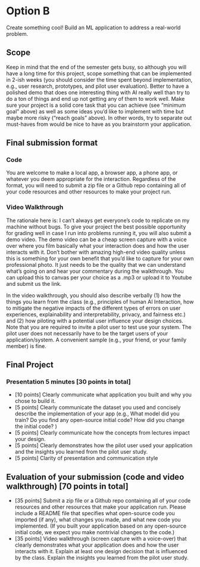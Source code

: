 # Option B

Create something cool! Build an ML application to address a real-world problem.

## Scope

Keep in mind that the end of the semester gets busy, so although you will have a long time for this project, scope something that can be implemented in 2-ish weeks (you should consider the time spent beyond implementation, e.g., user research, prototypes, and pilot user evaluation). Better to have a polished demo that does one interesting thing with AI really well than try to do a ton of things and end up not getting any of them to work well. Make sure your project is a solid core task that you can achieve (see “minimum goal” above) as well as some ideas you’d like to implement with time but maybe more risky (“reach goals” above). In other words, try to separate out must-haves from would be nice to have as you brainstorm your application.

## Final submission format

### Code

You are welcome to make a local app, a browser app, a phone app, or whatever you deem appropriate for the interaction. Regardless of the format, you will need to submit a zip file or a Github repo containing all of your code resources and other resources to make your project run.

### Video Walkthrough

The rationale here is: I can’t always get everyone’s code to replicate on my machine without bugs. To give your project the best possible opportunity for grading well in case I run into problems running it, you will also submit a demo video. The demo video can be a cheap screen capture with a voice over where you film basically what your interaction does and how the user interacts with it. Don’t bother with amazing high-end video quality unless this is something for your own benefit that you’d like to capture for your own professional photo. It just needs to be the quality that we can understand what’s going on and hear your commentary during the walkthrough. You can upload this to canvas per your choice as a .mp3 or upload it to Youtube and submit us the link.

In the video walkthrough, you should also describe verbally (1) how the things you learn from the class (e.g., principles of human AI Interaction, how to mitigate the negative impacts of the different types of errors on user experiences, explainability and interpretability, privacy, and fairness etc.) and (2) how piloting with a potential user influence your design choices. Note that you are required to invite a pilot user to test use your system. The pilot user does not necessarily have to be the target users of your application/system. A convenient sample (e.g., your friend, or your family member) is fine.

## Final Project

### Presentation 5 minutes [30 points in total]

- [10 points] Clearly communicate what application you built and why you chose to build it.
- [5 points] Clearly communicate the dataset you used and concisely describe the implementation of your app (e.g., What model did you train? Do you find any open-source initial code? How did you change the initial code? )
- [5 points] Clearly communicate how the concepts from lectures impact your design.
- [5 points] Clearly demonstrates how the pilot user used your application and the insights you learned from the pilot user study.
- [5 points] Clarity of presentation and communication style

## Evaluation of your submission (code and video walkthrough) [70 points in total]

- [35 points] Submit a zip file or a Github repo containing all of your code resources and other resources that make your application run. Please include a README file that specifies what open-source code you imported (if any), what changes you made, and what new code you implemented. (If you built your application based on any open-source initial code, we expect you make nontrivial changes to the code.)
- [35 points] Video walkthrough (screen capture with a voice-over) that clearly demonstrates what your application does and how the user interacts with it. Explain at least one design decision that is influenced by the class. Explain the insights you learned from the pilot user study.
